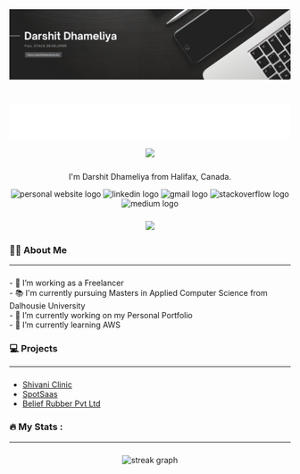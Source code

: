 <img src="./assets/Banner.png">

<h1 align="center"> 
<img src="./assets/Name.svg" width="600px">
<img src="https://raw.githubusercontent.com/MartinHeinz/MartinHeinz/master/wave.gif" width="55px"></h1>

<p align='center'>
I'm Darshit Dhameliya from Halifax, Canada.
<div align="center">
  <img src="https://img.shields.io/static/v1?message=https://darshitdhameliya.dev&logo=googlechrome&label=&color=075e54&logoColor=white&labelColor=&style=for-the-badge" height="25" alt="personal website logo"  />

  <img src="https://img.shields.io/static/v1?message=LinkedIn&logo=linkedin&label=&color=0077B5&logoColor=white&labelColor=&style=for-the-badge" height="25" alt="linkedin logo"  />
  <img src="https://img.shields.io/static/v1?message=Gmail&logo=gmail&label=&color=D14836&logoColor=white&labelColor=&style=for-the-badge" height="25" alt="gmail logo"  />
  <img src="https://img.shields.io/static/v1?message=Stackoverflow&logo=stackoverflow&label=&color=FE7A16&logoColor=white&labelColor=&style=for-the-badge" height="25" alt="stackoverflow logo"  />
  <img src="https://img.shields.io/static/v1?message=Medium&logo=medium&label=&color=12100E&logoColor=white&labelColor=&style=for-the-badge" height="25" alt="medium logo"  />
</div>

###

<div align="center">
  <img src="https://visitor-badge.laobi.icu/badge?page_id=darshitdhameliya.darshitdhameliya&"  />
</div>

### 

<h3 align="left">👩‍💻  About Me</h3>
<hr>

###

<p align="left">
- 🔭 I’m working as a Freelancer<br>
- 📚 I'm currently pursuing Masters in Applied Computer Science from Dalhousie University<br>
- 🔭 I’m currently working on my Personal Portfolio<br>
- 🌱 I’m currently learning AWS<br>
</p>

###

<h3 align="left">💻  Projects</h3>
<hr>

###

- [Shivani Clinic](https://shivaniskinclinic.com)
- [SpotSaas](https://spotsaas.com)
- [Belief Rubber Pvt Ltd](https://play.google.com/store/apps/details?id=darshit.apps.beliefrubber&hl=en_CA&gl=US)


<h3 align="left">🔥   My Stats :</h3>
<hr>

###

<div align="center">
  <img src="https://streak-stats.demolab.com?user=darshitdhameliya&locale=en&mode=daily&theme=dark&hide_border=false&border_radius=5&order=3" height="220" alt="streak graph"  />
</div>

###